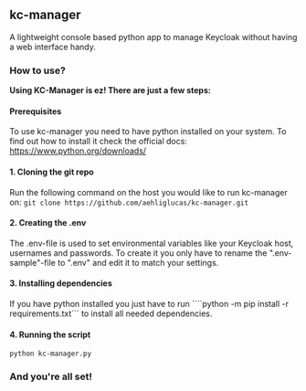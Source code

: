 ## kc-manager
A lightweight console based python app to manage Keycloak without having a web interface handy.

### How to use?

**Using KC-Manager is ez! There are just a few steps:**

#### Prerequisites

To use kc-manager you need to have python installed on your system. To find out how to install it check the official docs:
https://www.python.org/downloads/

#### 1. Cloning the git repo

Run the following command on the host you would like to run kc-manager on: 
```git clone https://github.com/aehliglucas/kc-manager.git```


#### 2. Creating the .env

The .env-file is used to set environmental variables like your Keycloak host, usernames and passwords.
To create it you only have to rename the ".env-sample"-file to ".env" and edit it to match your settings.


#### 3. Installing dependencies

If you have python installed you just have to run
````python -m pip install -r requirements.txt```
to install all needed dependencies.


#### 4. Running the script

```python kc-manager.py```


### And you're all set!
